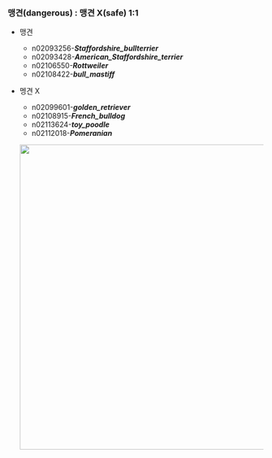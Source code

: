 ### 맹견(dangerous) : 맹견 X(safe) 1:1

* 맹견
  * n02093256-***Staffordshire_bullterrier***
  * n02093428-***American_Staffordshire_terrier*** 
  * n02106550-***Rottweiler***
  * n02108422-***bull_mastiff***
 
* 멩견 X
  * n02099601-***golden_retriever***
  * n02108915-***French_bulldog***
  * n02113624-***toy_poodle***
  * n02112018-***Pomeranian***

  <img src = "![labels (1)](https://user-images.githubusercontent.com/94882776/178137174-4bb5e7db-eb76-4844-87e5-4c8d34f4c270.jpg)
" width = "500" height = "600"/>

